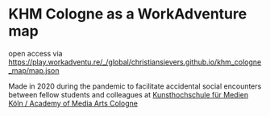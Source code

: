 # KHM Cologne as a WorkAdventure map

open access via <https://play.workadventu.re/_/global/christiansievers.github.io/khm_cologne_map/map.json>

Made in 2020 during the pandemic to facilitate accidental social encounters between fellow students and colleagues at [Kunsthochschule für Medien Köln / Academy of Media Arts Cologne ](https://www.khm.de/)
